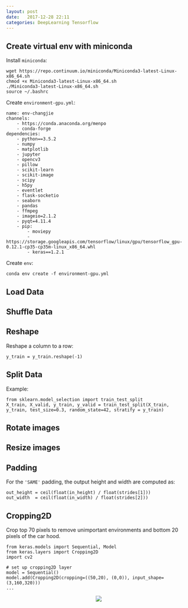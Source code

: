 ```yaml
---
layout: post
date:   2017-12-28 22:11
categories: DeepLearning Tensorflow
---
```


## Create virtual env with miniconda

Install `miniconda`:

```
wget https://repo.continuum.io/miniconda/Miniconda3-latest-Linux-x86_64.sh
chmod +x Miniconda3-latest-Linux-x86_64.sh
./Miniconda3-latest-Linux-x86_64.sh
source ~/.bashrc
```

Create `environment-gpu.yml`:
```
name: env-changjie
channels:
    - https://conda.anaconda.org/menpo
    - conda-forge
dependencies:
    - python==3.5.2
    - numpy
    - matplotlib
    - jupyter
    - opencv3
    - pillow
    - scikit-learn
    - scikit-image
    - scipy
    - h5py
    - eventlet
    - flask-socketio
    - seaborn
    - pandas
    - ffmpeg
    - imageio=2.1.2
    - pyqt=4.11.4
    - pip:
        - moviepy
        - https://storage.googleapis.com/tensorflow/linux/gpu/tensorflow_gpu-0.12.1-cp35-cp35m-linux_x86_64.whl
        - keras==1.2.1
```

Create `env`:
```
conda env create -f environment-gpu.yml
```

## Load Data

## Shuffle Data

## Reshape

Reshape a column to a row:
```
y_train = y_train.reshape(-1)
```

## Split Data

Example:

```
from sklearn.model_selection import train_test_split
X_train, X_valid, y_train, y_valid = train_test_split(X_train, y_train, test_size=0.3, random_state=42, stratify = y_train)
```

## Rotate images

## Resize images

## Padding

For the `'SAME'` padding, the output height and width are computed as:

```
out_height = ceil(float(in_height) / float(strides[1]))
out_width  = ceil(float(in_width) / float(strides[2]))
```
## Cropping2D

Crop top 70 pixels to remove unimportant environments and bottom 20 pixels of the car hood.

```
from keras.models import Sequential, Model
from keras.layers import Cropping2D
import cv2

# set up cropping2D layer
model = Sequential()
model.add(Cropping2D(cropping=((50,20), (0,0)), input_shape=(3,160,320)))
...
```

<div style="text-align:center"><img src ='{{"assets/Screenshot from 2017-12-29 22-46-33.png" | absolute_url}}' /></div>
